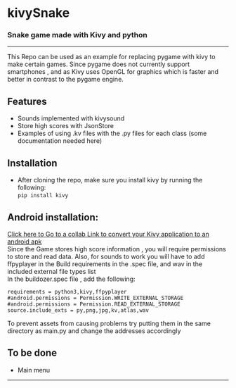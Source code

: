 # kivySnake
### Snake game  made with Kivy and python
<hr>
This Repo can be used as an example for replacing pygame with kivy to make certain games. Since pygame does not currently support smartphones , and as Kivy uses OpenGL for graphics which is faster and better in contrast to the pygame engine.

## Features
- Sounds implemented with kivysound
- Store high scores with JsonStore
- Examples of using .kv files with the .py files for each class (some documentation needed here)

## Installation
- After cloning the repo, make sure you install kivy by running the following:  
    `pip install kivy` 
## Android installation:
[Click here to Go to a collab Link to convert your Kivy application to an android apk](https://colab.research.google.com/gist/kaustubhgupta/0d06ea84760f65888a2488bac9922c25/kivyapp-to-apk.ipynb#scrollTo=tLbircO10N0a)<br>
Since the Game stores high score information , you will require permissions to store and read data. Also, for sounds to work you will have to add ffpyplayer in the Build requirements in the .spec file, and wav in the included external file types list<br>
In the buildozer.spec file , add the following:

    requirements = python3,kivy,ffpyplayer
    #android.permissions = Permission.WRITE_EXTERNAL_STORAGE
    #android.permissions = Permission.READ_EXTERNAL_STORAGE
    source.include_exts = py,png,jpg,kv,atlas,wav
To prevent assets from causing problems try putting them in the same directory as main.py and change the addresses accordingly

## To be done
- Main menu
<hr>